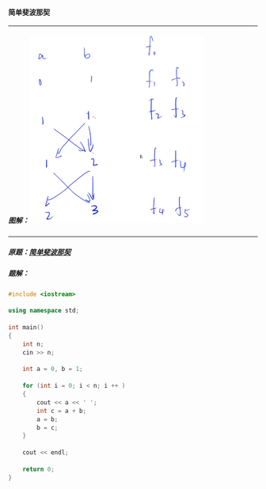 #### 简单斐波那契

---------

##### 图解：<img src="https://raw.githubusercontent.com/DaoZuQieXing/Learn/main/img/语法基础课/简单斐波那契.png" alt="system call" style="max-width: 70%">

-------------

##### 原题：<a href="https://www.acwing.com/problem/content/description/719/">简单斐波那契</a>

##### 题解：

```c++
#include <iostream>

using namespace std;

int main()
{
    int n;
    cin >> n;

    int a = 0, b = 1;

    for (int i = 0; i < n; i ++ )
    {
        cout << a << ' ';
        int c = a + b;
        a = b;
        b = c;
    }

    cout << endl;

    return 0;
}
```


